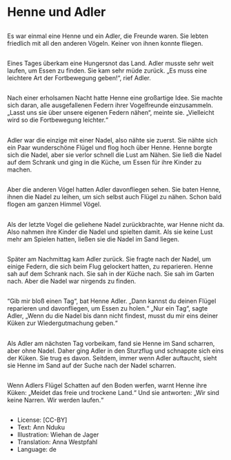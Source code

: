 # Henne und Adler

##
Es war einmal eine Henne und ein Adler, die Freunde waren. Sie lebten friedlich mit all den anderen Vögeln. Keiner von ihnen konnte fliegen.

##
Eines Tages überkam eine Hungersnot das Land. Adler musste sehr weit laufen, um Essen zu finden. Sie kam sehr müde zurück. „Es muss eine leichtere Art der Fortbewegung geben!“, rief Adler.

##
Nach einer erholsamen Nacht hatte Henne eine großartige Idee. Sie machte sich daran, alle ausgefallenen Federn ihrer Vogelfreunde einzusammeln. „Lasst uns sie über unsere eigenen Federn nähen“, meinte sie. „Vielleicht wird so die Fortbewegung leichter.“

##
Adler war die einzige mit einer Nadel, also nähte sie zuerst. Sie nähte sich ein Paar wunderschöne Flügel und flog hoch über Henne. Henne borgte sich die Nadel, aber sie verlor schnell die Lust am Nähen. Sie ließ die Nadel auf dem Schrank und ging in die Küche, um Essen für ihre Kinder zu machen.

##
Aber die anderen Vögel hatten Adler davonfliegen sehen. Sie baten Henne, ihnen die Nadel zu leihen, um sich selbst auch Flügel zu nähen. Schon bald flogen am ganzen Himmel Vögel.

##
Als der letzte Vogel die geliehene Nadel zurückbrachte, war Henne nicht da. Also nahmen ihre Kinder die Nadel und spielten damit. Als sie keine Lust mehr am Spielen hatten, ließen sie die Nadel im Sand liegen.

##
Später am Nachmittag kam Adler zurück. Sie fragte nach der Nadel, um einige Federn, die sich beim Flug gelockert hatten, zu reparieren. Henne sah auf dem Schrank nach. Sie sah in der Küche nach. Sie sah im Garten nach. Aber die Nadel war nirgends zu finden.

##
“Gib mir bloß einen Tag“, bat Henne Adler. „Dann kannst du deinen Flügel reparieren und davonfliegen, um Essen zu holen.“ „Nur ein Tag“, sagte Adler, „Wenn du die Nadel bis dann nicht findest, musst du mir eins deiner Küken zur Wiedergutmachung geben.“

##
Als Adler am nächsten Tag vorbeikam, fand sie Henne im Sand scharren, aber ohne Nadel. Daher ging Adler in den Sturzflug und schnappte sich eins der Küken. Sie trug es davon. Seitdem, immer wenn Adler auftaucht, sieht sie Henne im Sand auf der Suche nach der Nadel scharren.

##
Wenn Adlers Flügel Schatten auf den Boden werfen, warnt Henne ihre Küken: „Meidet das freie und trockene Land.“ Und sie antworten: „Wir sind keine Narren. Wir werden laufen.“

##
* License: [CC-BY]
* Text: Ann Nduku
* Illustration: Wiehan de Jager
* Translation: Anna Westpfahl
* Language: de
